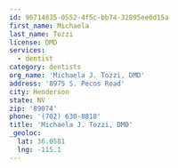 ```yaml
---
id: 96714835-0552-4f5c-bb74-32895ee0d15a
first_name: Michaela
last_name: Tozzi
license: DMD
services:
  - dentist
category: dentists
org_name: 'Michaela J. Tozzi, DMD'
address: '8975 S. Pecos Road'
city: Henderson
state: NV
zip: '89074'
phone: '(702) 630-8818'
title: 'Michaela J. Tozzi, DMD'
_geoloc:
  lat: 36.0581
  lng: -115.1
---
```

